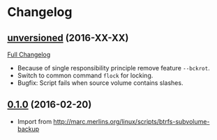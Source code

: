 # Changelog

## [unversioned](https://github.com/martin-v/btrfs-subvolume-backup/) (2016-XX-XX)
[Full Changelog](https://github.com/martin-v/btrfs-subvolume-backup/compare/0.1.0...HEAD)

- Because of single responsibility principle remove feature `--bckrot`.
- Switch to common command `flock` for locking.
- Bugfix: Script fails when source volume contains slashes.


## [0.1.0](https://github.com/martin-v/btrfs-subvolume-backup/tree/0.1.0) (2016-02-20)

- Import from http://marc.merlins.org/linux/scripts/btrfs-subvolume-backup

